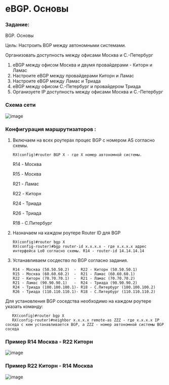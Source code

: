 #  eBGP. Основы

###  Задание:

BGP. Основы

Цель: Настроить BGP между автономными системами.

Организовать доступность между офисами Москва и С.-Петербург

1. eBGP между офисом Москва и двумя провайдерами - Киторн и Ламас
2. Настроите eBGP между провайдерами Киторн и Ламас
3. Настроите eBGP между Ламас и Триада
4. eBGP между офисом С.-Петербург и провайдером Триада
5. Организуете IP доступность между офисами Москва и С.-Петербург

### Схема сети

![image](https://github.com/user-attachments/assets/8972019f-d9c3-46e5-8154-4667f1d56612)

### Конфигурация маршрутизаторов :

1. Включаем на всех роутерах процес BGP с номером AS согласно схемы. 
          
       RX(config)#router BGP X - где X номер автономной системы. 
 
    R14 - Москва
   
    R15 - Москва
   
    R21 - Ламас
   
    R22 - Киторн
   
    R24 - Триада
   
    R26 - Триада
   
    R18 - С.Питербург

2. Назначаем на каждом роутере Router ID для BGP

       RX(config)#router bgp X
       RX(config-router)#bgp router-id x.x.x.x - где x.x.x.x адрес интерфейса Lo0 согласно схемы. R14 - router-id 14.14.14.14

3. Устанавливаем сосдество по BGP согласно задания.

       R14 - Москва (50.50.50.2)  -  R22 - Киторн (50.50.50.1)
       R15 - Москва (60.60.60.2)  -  R21 - Ламас (60.60.60.1)
       R22 - Киторн (70.70.70.1)  -  R21 - Ламас (70.70.70.2)
       R21 - Ламас (90.90.90.1)   -  R24 - Триада (90.90.90.2)
       R24 - Триада (100.100.100.1)- R18 - С.Питербург (100.100.100.2)
       R26 - Триада (110.110.110.1)- R18 - С.Питербург (110.110.110.2)

Для установления BGP соседства необходимо на каждом роутере указать команду:
  
       RX(config)#router bgp X
       RX(config-router)#neighbor x.x.x.x remote-as ZZZ - где x.x.x.x IP соседа с кем устанавливается BGP, а ZZZ - номер автономной системы BGP соседа

### Пример R14 Москва - R22 Киторн

![image](https://github.com/user-attachments/assets/0134b22b-7c14-4e78-90a0-bde2a4191bf0)

### Пример R22 Киторн - R14 Москва

![image](https://github.com/user-attachments/assets/127a6552-9534-4856-aa39-361f8cb48e44)






